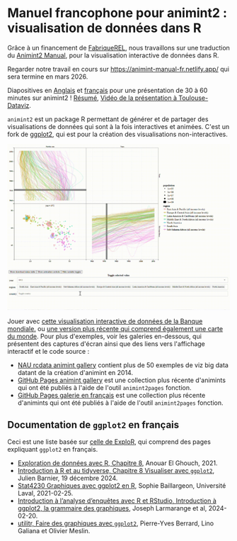 # Manuel francophone pour animint2 : visualisation de données dans R

Grâce à un financement de [FabriqueREL](https://fabriquerel.org/), nous travaillons sur une traduction du
[Animint2 Manual](https://animint-manual-en.netlify.app/),
pour la visualisation interactive de données dans R.

Regarder notre travail en cours sur
<https://animint-manual-fr.netlify.app/>
qui sera termine en mars 2026.

Diapositives en [Anglais](https://docs.google.com/presentation/d/1QDwo9x4OM7UKAXffJrny6nSfeytFR0kO5NB-NQEspcE/edit?usp=sharing) et [français](https://docs.google.com/presentation/d/1WpRZs9qz9wm1yik_MLj8tIJyWuL5-IBPYKLhOHZ9X4Y/edit?usp=sharing) pour une présentation de 30 à 60 minutes sur animint2 !
[Résumé](https://github.com/animint/animint2/wiki/Presentations#30-60-minute-talk),
[Vidéo de la présentation à Toulouse-Dataviz](https://www.youtube.com/watch?v=Em6AVJi37zo).

`animint2` est un package R permettant de générer et de partager des visualisations de données qui sont à la fois interactives et animées.
C'est un fork de [ggplot2](https://ggplot2.tidyverse.org/), qui est pour la création des visualisations non-interactives.

<a href="https://rcdata.nau.edu/genomic-ml/WorldBank-facets/"><img src="man/figures/world_bank_screencast.gif" alt="Une visualisation de données interactive affichant des données sur la fertilité de la Banque mondiale. L'utilisateur tape dans le menu de sélection et clique sur la légende, ce qui entraîne des changements dans la visualisation. GIF."></a>

Jouer avec [cette visualisation interactive de données de la Banque mondiale.](https://rcdata.nau.edu/genomic-ml/WorldBank-facets/) ou [une version plus récente qui comprend également une carte du monde](https://tdhock.github.io/2025-08-BanqueMondiale-facets-map/).
Pour plus d'exemples, voir les galeries en-dessous, qui présentent des captures d'écran ainsi que des liens vers l'affichage interactif et le code source :

- [NAU rcdata animint gallery](https://rcdata.nau.edu/genomic-ml/animint-gallery/) contient plus de 50 exemples de viz big data datant de la création d'animint en 2014.
- [GitHub Pages animint gallery](https://animint.github.io/gallery) est une collection plus récente d'animints qui ont été publiés à l'aide de l'outil `animint2pages` fonction.
- [GitHub Pages galerie en français](https://animint.github.io/gallery-fr) est une collection plus récente d'animints qui ont été publiés à l'aide de l'outil `animint2pages` fonction.

## Documentation de `ggplot2` en français

Ceci est une liste basée sur [celle de ExploR](https://bookdown.org/ael/rexplor/), qui comprend des pages expliquant `ggplot2` en français.

* [Exploration de données avec R, Chapitre 8](https://bookdown.org/ael/rexplor/chap8.html), Anouar El Ghouch, 2021.
* [Introduction à R et au tidyverse, Chapitre 8 Visualiser avec `ggplot2`](https://juba.github.io/tidyverse/08-ggplot2.html), Julien Barnier, 19 décembre 2024.
* [Stat4230 Graphiques avec ggplot2 en R](https://stt4230.rbind.io/communication_resultats/graphiques_ggplot2_r/), Sophie Baillargeon, Université Laval, 2021-02-25.
* [Introduction à l’analyse d’enquêtes avec R et RStudio, Introduction à ggplot2, la grammaire des graphiques](https://larmarange.github.io/analyse-R/intro-ggplot2.html), Joseph Larmarange et al, 2024-02-20.
* [utilitr, Faire des graphiques avec `ggplot2`](https://book.utilitr.org/03_Fiches_thematiques/Fiche_graphiques.html), Pierre-Yves Berrard, Lino Galiana et Olivier Meslin.


